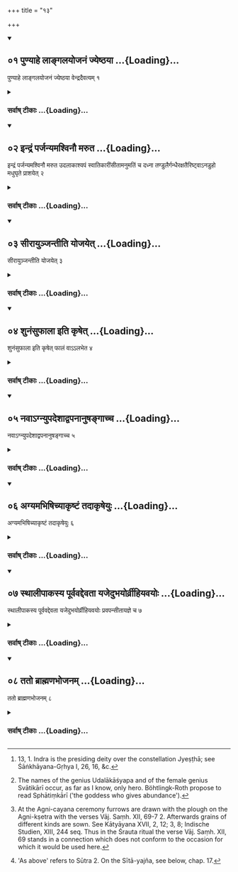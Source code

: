 +++
title = "१३"

+++
<div class="js_include" includetitle="true" newlevelforh1="2" unfilled url="/vedAH_yajuH/vAjasaneyam/sUtram/pAraskara-gRhyam/vishvAsa-prastutiH/2/13/01_puNyAhe_lAngalayojanaM_jyeShThayA.md">
<details open><summary><h2>०१ पुण्याहे लाङ्गलयोजनं ज्येष्ठया ...{Loading}...</h2></summary>

पुण्याहे लाङ्गलयोजनं ज्येष्ठया वेन्द्रदैवत्यम् १
</details>
</div>
<div class="js_include collapsed" newlevelforh1="3" title="सर्वाष् टीकाः" unfilled url="/vedAH_yajuH/vAjasaneyam/sUtram/pAraskara-gRhyam/sarvASh-TIkAH/2/13/01_puNyAhe_lAngalayojanaM_jyeShThayA.md">
<details><summary><h3>सर्वाष् टीकाः ...{Loading}...</h3></summary>

1 [^1] . On an auspicious day the harnessing to the plough. Or under (the Nakṣatra) Jyeṣṭhā, (because that rite is) sacred to Indra.


[^1]:  13, 1. Indra is the presiding deity over the constellation Jyeṣṭhā; see Śāṅkhāyana-Gṛhya I, 26, 16, &c.


</details>
</div>
<div class="js_include" includetitle="true" newlevelforh1="2" unfilled url="/vedAH_yajuH/vAjasaneyam/sUtram/pAraskara-gRhyam/vishvAsa-prastutiH/2/13/02_indraM_parjanyamashvinau_maruta.md">
<details open><summary><h2>०२ इन्द्रं पर्जन्यमश्विनौ मरुत ...{Loading}...</h2></summary>

इन्द्रं पर्जन्यमश्विनौ मरुत उदलाकाश्यपं स्वातिकारींसीतामनुमतिं च दध्ना तण्डुलैर्गन्धैरक्षतैरिष्ट्वाऽनडुहो मधुघृते प्राशयेत् २
</details>
</div>
<div class="js_include collapsed" newlevelforh1="3" title="सर्वाष् टीकाः" unfilled url="/vedAH_yajuH/vAjasaneyam/sUtram/pAraskara-gRhyam/sarvASh-TIkAH/2/13/02_indraM_parjanyamashvinau_maruta.md">
<details><summary><h3>सर्वाष् टीकाः ...{Loading}...</h3></summary>

2 [^2] . To Indra, Parjanya, the two Aśvins, the Maruts, Udalākāśyapa, Svātikārī, Sītā, and Anumati, he offers curds, rice grains, perfumes, and fried grains, and then makes the bullocks eat honey and ghee.


[^2]:  The names of the genius Udalākāśyapa and of the female genius Svātikārī occur, as far as I know, only hero. Böhtlingk-Roth propose to read Sphātiṃkārī ('the goddess who gives abundance').


</details>
</div>
<div class="js_include" includetitle="true" newlevelforh1="2" unfilled url="/vedAH_yajuH/vAjasaneyam/sUtram/pAraskara-gRhyam/vishvAsa-prastutiH/2/13/03_sIrAyunjantIti_yojayet.md">
<details open><summary><h2>०३ सीरायुञ्जन्तीति योजयेत् ...{Loading}...</h2></summary>

सीरायुञ्जन्तीति योजयेत् ३
</details>
</div>
<div class="js_include collapsed" newlevelforh1="3" title="सर्वाष् टीकाः" unfilled url="/vedAH_yajuH/vAjasaneyam/sUtram/pAraskara-gRhyam/sarvASh-TIkAH/2/13/03_sIrAyunjantIti_yojayet.md">
<details><summary><h3>सर्वाष् टीकाः ...{Loading}...</h3></summary>

3. He should put them to the plough with (the verse), 'They harness to the ploughs' (Vāj. Saṃh. XII, 67).

</details>
</div>
<div class="js_include" includetitle="true" newlevelforh1="2" unfilled url="/vedAH_yajuH/vAjasaneyam/sUtram/pAraskara-gRhyam/vishvAsa-prastutiH/2/13/04_shunaMsuphAlA_iti_kRShet.md">
<details open><summary><h2>०४ शुनंसुफाला इति कृषेत् ...{Loading}...</h2></summary>

शुनंसुफाला इति कृषेत् फालं वाऽऽलभेत ४
</details>
</div>
<div class="js_include collapsed" newlevelforh1="3" title="सर्वाष् टीकाः" unfilled url="/vedAH_yajuH/vAjasaneyam/sUtram/pAraskara-gRhyam/sarvASh-TIkAH/2/13/04_shunaMsuphAlA_iti_kRShet.md">
<details><summary><h3>सर्वाष् टीकाः ...{Loading}...</h3></summary>

4. With (the verse), 'For luck may us the ploughshares' (Vāj. Saṃh. XII, 69) let him plough or touch the plough-share.

</details>
</div>
<div class="js_include" includetitle="true" newlevelforh1="2" unfilled url="/vedAH_yajuH/vAjasaneyam/sUtram/pAraskara-gRhyam/vishvAsa-prastutiH/2/13/05_navA-gnyupadeshAdvapanAnuShangAchcha.md">
<details open><summary><h2>०५ नवाऽग्न्युपदेशाद्वपनानुषङ्गाच्च ...{Loading}...</h2></summary>

नवाऽग्न्युपदेशाद्वपनानुषङ्गाच्च ५
</details>
</div>
<div class="js_include collapsed" newlevelforh1="3" title="सर्वाष् टीकाः" unfilled url="/vedAH_yajuH/vAjasaneyam/sUtram/pAraskara-gRhyam/sarvASh-TIkAH/2/13/05_navA-gnyupadeshAdvapanAnuShangAchcha.md">
<details><summary><h3>सर्वाष् टीकाः ...{Loading}...</h3></summary>

5 [^3] . Or (he may) not (do so), because (that verse) has been prescribed for (the erection of) the Agni (-altar), and the act of sowing stands in connection (with it).


[^3]:  At the Agni-cayana ceremony furrows are drawn with the plough on the Agni-kṣetra with the verses Vāj. Saṃh. XII, 69-7 2. Afterwards grains of different kinds are sown. See Kātyāyana XVII, 2, 12; 3, 8; Indische Studien, XIII, 244 seq. Thus in the Śrauta ritual the verse Vāj. Saṃh. XII, 69 stands in a connection which does not conform to the occasion for which it would be used here.


</details>
</div>
<div class="js_include" includetitle="true" newlevelforh1="2" unfilled url="/vedAH_yajuH/vAjasaneyam/sUtram/pAraskara-gRhyam/vishvAsa-prastutiH/2/13/06_agyamabhiShichyAkRShTaM_tadAkRSheyuH.md">
<details open><summary><h2>०६ अग्यमभिषिच्याकृष्टं तदाकृषेयुः ...{Loading}...</h2></summary>

अग्यमभिषिच्याकृष्टं तदाकृषेयुः ६
</details>
</div>
<div class="js_include collapsed" newlevelforh1="3" title="सर्वाष् टीकाः" unfilled url="/vedAH_yajuH/vAjasaneyam/sUtram/pAraskara-gRhyam/sarvASh-TIkAH/2/13/06_agyamabhiShichyAkRShTaM_tadAkRSheyuH.md">
<details><summary><h3>सर्वाष् टीकाः ...{Loading}...</h3></summary>

6. After the front-bullock has been sprinkled (with water), they then should plough unploughed ground.

</details>
</div>
<div class="js_include" includetitle="true" newlevelforh1="2" unfilled url="/vedAH_yajuH/vAjasaneyam/sUtram/pAraskara-gRhyam/vishvAsa-prastutiH/2/13/07_sthAlIpAkasya_pUrvavaddevatA_yajedubhayorvrIhiy.md">
<details open><summary><h2>०७ स्थालीपाकस्य पूर्ववद्देवता यजेदुभयोर्व्रीहियवयोः ...{Loading}...</h2></summary>

स्थालीपाकस्य पूर्ववद्देवता यजेदुभयोर्व्रीहियवयोः प्रवपन्सीतायज्ञे च ७
</details>
</div>
<div class="js_include collapsed" newlevelforh1="3" title="सर्वाष् टीकाः" unfilled url="/vedAH_yajuH/vAjasaneyam/sUtram/pAraskara-gRhyam/sarvASh-TIkAH/2/13/07_sthAlIpAkasya_pUrvavaddevatA_yajedubhayorvrIhiy.md">
<details><summary><h3>सर्वाष् टीकाः ...{Loading}...</h3></summary>

7 [^4] . He should make oblations of cooked sacrificial food to the same deities as above, when sowing both rice and barley, and at the sacrifice to Sītā.


[^4]:  'As above' refers to Sūtra 2. On the Sītā-yajña, see below, chap. 17.


</details>
</div>
<div class="js_include" includetitle="true" newlevelforh1="2" unfilled url="/vedAH_yajuH/vAjasaneyam/sUtram/pAraskara-gRhyam/vishvAsa-prastutiH/2/13/08_tato_brAhmaNabhojanam.md">
<details open><summary><h2>०८ ततो ब्राह्मणभोजनम् ...{Loading}...</h2></summary>

ततो ब्राह्मणभोजनम् ८
</details>
</div>
<div class="js_include collapsed" newlevelforh1="3" title="सर्वाष् टीकाः" unfilled url="/vedAH_yajuH/vAjasaneyam/sUtram/pAraskara-gRhyam/sarvASh-TIkAH/2/13/08_tato_brAhmaNabhojanam.md">
<details><summary><h3>सर्वाष् टीकाः ...{Loading}...</h3></summary>

8. Then (follows) feeding of the Brāhmaṇas.

</details>
</div>